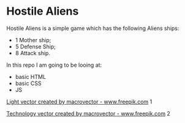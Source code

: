 # Hostile Aliens

Hostile Aliens is a simple game which has the following Aliens ships:
* 1 Mother ship;
* 5 Defense Ship;
* 8 Attack ship.

In this repo I am going to be looing at:

* basic HTML
* basic CSS
* JS


<a href='https://www.freepik.com/vectors/light'>Light vector created by macrovector - www.freepik.com</a> 1

<a href='https://www.freepik.com/vectors/technology'>Technology vector created by macrovector - www.freepik.com</a> 2